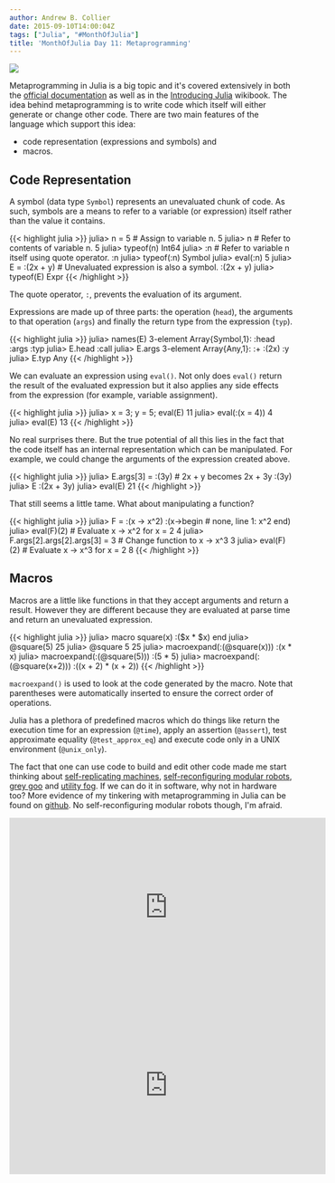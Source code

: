 ```yaml
---
author: Andrew B. Collier
date: 2015-09-10T14:00:04Z
tags: ["Julia", "#MonthOfJulia"]
title: 'MonthOfJulia Day 11: Metaprogramming'
---
```


<!--more-->

<img src="/img/2015/09/Julia-Logo-Metaprogramming.png" >

Metaprogramming in Julia is a big topic and it's covered extensively in both the [official documentation](http://julia.readthedocs.org/en/latest/manual/metaprogramming/) as well as in the [Introducing Julia](https://en.wikibooks.org/wiki/Introducing_Julia/Metaprogramming) wikibook. The idea behind metaprogramming is to write code which itself will either generate or change other code. There are two main features of the language which support this idea:

* code representation (expressions and symbols) and 
* macros.

## Code Representation

A symbol (data type `Symbol`) represents an unevaluated chunk of code. As such, symbols are a means to refer to a variable (or expression) itself rather than the value it contains.

{{< highlight julia >}}
julia> n = 5 # Assign to variable n.
5
julia> n # Refer to contents of variable n.
5
julia> typeof(n)
Int64
julia> :n # Refer to variable n itself using quote operator.
:n
julia> typeof(:n)
Symbol
julia> eval(:n)
5
julia> E = :(2x + y) # Unevaluated expression is also a symbol.
:(2x + y)
julia> typeof(E)
Expr
{{< /highlight >}}

The quote operator, `:`, prevents the evaluation of its argument.

Expressions are made up of three parts: the operation (`head`), the arguments to that operation (`args`) and finally the return type from the expression (`typ`).

{{< highlight julia >}}
julia> names(E)
3-element Array{Symbol,1}:
 :head
 :args
 :typ
julia> E.head
:call
julia> E.args
3-element Array{Any,1}:
 :+
 :(2x)
 :y
julia> E.typ
Any
{{< /highlight >}}

We can evaluate an expression using `eval()`. Not only does `eval()` return the result of the evaluated expression but it also applies any side effects from the expression (for example, variable assignment).

{{< highlight julia >}}
julia> x = 3; y = 5; eval(E)
11
julia> eval(:(x = 4))
4
julia> eval(E)
13
{{< /highlight >}}

No real surprises there. But the true potential of all this lies in the fact that the code itself has an internal representation which can be manipulated. For example, we could change the arguments of the expression created above.

{{< highlight julia >}}
julia> E.args[3] = :(3y) # 2x + y becomes 2x + 3y
:(3y)
julia> E
:(2x + 3y)
julia> eval(E)
21
{{< /highlight >}}

That still seems a little tame. What about manipulating a function?

{{< highlight julia >}}
julia> F = :(x -> x^2)
:(x->begin # none, line 1:
    x^2
end)
julia> eval(F)(2) # Evaluate x -> x^2 for x = 2
4
julia> F.args[2].args[2].args[3] = 3 # Change function to x -> x^3
3
julia> eval(F)(2) # Evaluate x -> x^3 for x = 2
8
{{< /highlight >}}

## Macros

Macros are a little like functions in that they accept arguments and return a result. However they are different because they are evaluated at parse time and return an unevaluated expression.

{{< highlight julia >}}
julia> macro square(x)
           :($x * $x)
       end
julia> @square(5)
25
julia> @square 5
25
julia> macroexpand(:(@square(x)))
:(x * x)
julia> macroexpand(:(@square(5)))
:(5 * 5)
julia> macroexpand(:(@square(x+2)))
:((x + 2) * (x + 2))
{{< /highlight >}}

`macroexpand()` is used to look at the code generated by the macro. Note that parentheses were automatically inserted to ensure the correct order of operations.

Julia has a plethora of predefined macros which do things like return the execution time for an expression (`@time`), apply an assertion (`@assert`), test approximate equality (`@test_approx_eq`) and execute code only in a UNIX environment (`@unix_only`).

The fact that one can use code to build and edit other code made me start thinking about [self-replicating machines](https://en.wikipedia.org/wiki/Self-replicating_machine), [self-reconfiguring modular robots](https://en.wikipedia.org/wiki/Self-reconfiguring_modular_robot), [grey goo](https://en.wikipedia.org/wiki/Grey_goo) and [utility fog](https://en.wikipedia.org/wiki/Utility_fog). If we can do it in software, why not in hardware too? More evidence of my tinkering with metaprogramming in Julia can be found on [github](https://github.com/DataWookie/MonthOfJulia). No self-reconfiguring modular robots though, I'm afraid.

<iframe width="560" height="315" src="https://www.youtube.com/embed/EpNeNCGmyZE" frameborder="0" allowfullscreen></iframe>

<iframe width="560" height="315" src="https://www.youtube.com/embed/KAN8zbM659o" frameborder="0" allowfullscreen></iframe>